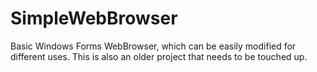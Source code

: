 # SimpleWebBrowser
Basic Windows Forms WebBrowser, which can be easily modified for different uses. This is also an older project that needs to be touched up.
